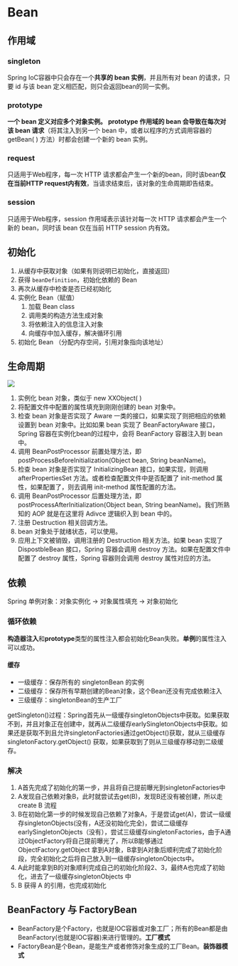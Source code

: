 # Bean

## 作用域

### singleton

Spring IoC容器中只会存在一个**共享的 bean 实例**，并且所有对 bean 的请求，只要 id 与该 bean 定义相匹配，则只会返回bean的同一实例。

### prototype

**一个 bean 定义对应多个对象实例。** **prototype 作用域的 bean 会导致在每次对该 bean 请求**（将其注入到另一个 bean 中，或者以程序的方式调用容器的 getBean( ) 方法）时都会创建一个新的 bean 实例。

### request

只适用于Web程序，每一次 HTTP 请求都会产生一个新的bean，同时该bean**仅在当前HTTP request内有效**，当请求结束后，该对象的生命周期即告结束。

### session

只适用于Web程序，session 作用域表示该针对每一次 HTTP 请求都会产生一个新的 bean，同时该 bean 仅在当前 HTTP session 内有效。



## 初始化

1. 从缓存中获取对象（如果有则说明已初始化，直接返回）
2. 获得 `beanDefinition`，初始化依赖的 Bean
3. 再次从缓存中检查是否已经初始化
4. 实例化 Bean（赋值）
    1. 加载 Bean class
    2. 调用类的构造方法生成对象
    3. 将依赖注入的信息注入对象
    4. 向缓存中加入缓存，解决循环引用
5. 初始化 Bean （分配内存空间，引用对象指向该地址）



## 生命周期

![](https://tva1.sinaimg.cn/large/007S8ZIlly1gizdootjx4j30us0cin1m.jpg)

1. 实例化 bean 对象，类似于 new XXObject( )
2. 将配置文件中配置的属性填充到刚刚创建的 bean 对象中。
3. 检查 bean 对象是否实现了 Aware 一类的接口，如果实现了则把相应的依赖设置到 bean 对象中。比如如果 bean 实现了 BeanFactoryAware 接口，Spring 容器在实例化bean的过程中，会将 BeanFactory 容器注入到 bean 中。
4. 调用 BeanPostProcessor 前置处理方法，即 postProcessBeforeInitialization(Object bean, String beanName)。
5. 检查 bean 对象是否实现了 InitializingBean 接口，如果实现，则调用 afterPropertiesSet 方法。或者检查配置文件中是否配置了 init-method 属性，如果配置了，则去调用 init-method 属性配置的方法。
6. 调用 BeanPostProcessor 后置处理方法，即 postProcessAfterInitialization(Object bean, String beanName)。我们所熟知的 AOP 就是在这里将 Adivce 逻辑织入到 bean 中的。
7. 注册 Destruction 相关回调方法。
8. bean 对象处于就绪状态，可以使用。
9. 应用上下文被销毁，调用注册的 Destruction 相关方法。如果 bean 实现了 DispostbleBean 接口，Spring 容器会调用 destroy 方法。如果在配置文件中配置了 destroy 属性，Spring 容器则会调用 destroy 属性对应的方法。



## 依赖

Spring 单例对象：对象实例化 -> 对象属性填充 -> 对象初始化

### 循环依赖

**构造器注入**和**prototype**类型的属性注入都会初始化Bean失败。**单例**的属性注入可以成功。

#### 缓存

- 一级缓存：保存所有的 singletonBean 的实例
- 二级缓存：保存所有早期创建的Bean对象，这个Bean还没有完成依赖注入
- 三级缓存：singletonBean的生产工厂

getSingleton()过程：Spring首先从一级缓存singletonObjects中获取。如果获取不到，并且对象正在创建中，就再从二级缓存earlySingletonObjects中获取。如果还是获取不到且允许singletonFactories通过getObject()获取，就从三级缓存singletonFactory.getObject() 获取，如果获取到了则从三级缓存移动到二级缓存。

### 解决

1. A首先完成了初始化的第一步，并且将自己提前曝光到singletonFactories中
2. A发现自己依赖对象B，此时就尝试去get(B)，发现B还没有被创建，所以走 create B 流程
3. B在初始化第一步的时候发现自己依赖了对象A，于是尝试get(A)，尝试一级缓存singletonObjects(没有，A还没初始化完全)，尝试二级缓存earlySingletonObjects（没有），尝试三级缓存singletonFactories，由于A通过ObjectFactory将自己提前曝光了，所以B能够通过ObjectFactory.getObject 拿到A对象，B拿到A对象后顺利完成了初始化阶段，完全初始化之后将自己放入到一级缓存singletonObjects中。
4. A此时能拿到B的对象顺利完成自己的初始化阶段2、3，最终A也完成了初始化，进去了一级缓存singletonObjects 中
5. B 获得 A 的引用，也完成初始化



## BeanFactory 与 FactoryBean

- BeanFactory是个Factory，也就是IOC容器或对象工厂；所有的Bean都是由BeanFactory(也就是IOC容器)来进行管理的。**工厂模式**
- FactoryBean是个Bean，是能生产或者修饰对象生成的工厂Bean。**装饰器模式**